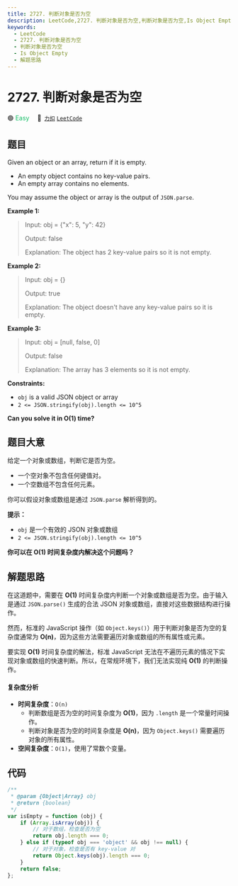 ```yaml
---
title: 2727. 判断对象是否为空
description: LeetCode,2727. 判断对象是否为空,判断对象是否为空,Is Object Empty,解题思路
keywords:
  - LeetCode
  - 2727. 判断对象是否为空
  - 判断对象是否为空
  - Is Object Empty
  - 解题思路
---
```


# 2727. 判断对象是否为空

🟢 <font color=#15bd66>Easy</font>&emsp; 🔗&ensp;[`力扣`](https://leetcode.cn/problems/is-object-empty) [`LeetCode`](https://leetcode.com/problems/is-object-empty)

## 题目

Given an object or an array, return if it is empty.

- An empty object contains no key-value pairs.
- An empty array contains no elements.

You may assume the object or array is the output of `JSON.parse`.

**Example 1:**

> Input: obj = {"x": 5, "y": 42}
>
> Output: false
>
> Explanation: The object has 2 key-value pairs so it is not empty.

**Example 2:**

> Input: obj = {}
>
> Output: true
>
> Explanation: The object doesn't have any key-value pairs so it is empty.

**Example 3:**

> Input: obj = [null, false, 0]
>
> Output: false
>
> Explanation: The array has 3 elements so it is not empty.

**Constraints:**

- `obj` is a valid JSON object or array
- `2 <= JSON.stringify(obj).length <= 10^5`

**Can you solve it in O(1) time?**

## 题目大意

给定一个对象或数组，判断它是否为空。

- 一个空对象不包含任何键值对。
- 一个空数组不包含任何元素。

你可以假设对象或数组是通过 `JSON.parse` 解析得到的。

**提示：**

- `obj` 是一个有效的 JSON 对象或数组
- `2 <= JSON.stringify(obj).length <= 10^5`

**你可以在 O(1) 时间复杂度内解决这个问题吗？**

## 解题思路

在这道题中，需要在 **O(1)** 时间复杂度内判断一个对象或数组是否为空。由于输入是通过 `JSON.parse()` 生成的合法 JSON 对象或数组，直接对这些数据结构进行操作。

然而，标准的 JavaScript 操作（如 `Object.keys()`）用于判断对象是否为空的复杂度通常为 **O(n)**，因为这些方法需要遍历对象或数组的所有属性或元素。

要实现 **O(1)** 时间复杂度的解法，标准 JavaScript 无法在不遍历元素的情况下实现对象或数组的快速判断。所以，在常规环境下，我们无法实现纯 **O(1)** 的判断操作。

#### 复杂度分析

- **时间复杂度**：`O(n)`
  - 判断数组是否为空的时间复杂度为 **O(1)**，因为 `.length` 是一个常量时间操作。
  - 判断对象是否为空的时间复杂度是 **O(n)**，因为 `Object.keys()` 需要遍历对象的所有属性。
- **空间复杂度**：`O(1)`，使用了常数个变量。

## 代码

```javascript
/**
 * @param {Object|Array} obj
 * @return {boolean}
 */
var isEmpty = function (obj) {
	if (Array.isArray(obj)) {
		// 对于数组，检查是否为空
		return obj.length === 0;
	} else if (typeof obj === 'object' && obj !== null) {
		// 对于对象，检查是否有 key-value 对
		return Object.keys(obj).length === 0;
	}
	return false;
};
```
